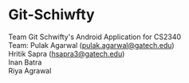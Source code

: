 # Git-Schiwfty
Team Git Schwifty's Android Application for CS2340 <br>
Team: Pulak Agarwal (pulak.agarwal@gatech.edu) <br>
      Hritik Sapra (hsapra3@gatech.edu)<br>
      Inan Batra<br>
      Riya Agrawal

